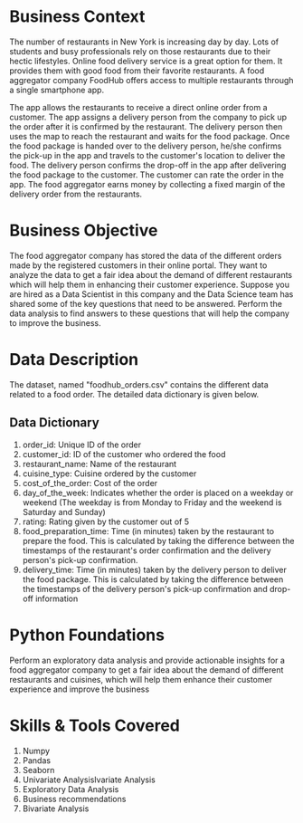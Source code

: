 # Business Context
The number of restaurants in New York is increasing day by day. Lots of students and busy professionals rely on those restaurants due to their hectic lifestyles. Online food delivery service is a great option for them. It provides them with good food from their favorite restaurants. A food aggregator company FoodHub offers access to multiple restaurants through a single smartphone app.

The app allows the restaurants to receive a direct online order from a customer. The app assigns a delivery person from the company to pick up the order after it is confirmed by the restaurant. The delivery person then uses the map to reach the restaurant and waits for the food package. Once the food package is handed over to the delivery person, he/she confirms the pick-up in the app and travels to the customer's location to deliver the food. The delivery person confirms the drop-off in the app after delivering the food package to the customer. The customer can rate the order in the app. The food aggregator earns money by collecting a fixed margin of the delivery order from the restaurants.

# Business Objective
The food aggregator company has stored the data of the different orders made by the registered customers in their online portal. They want to analyze the data to get a fair idea about the demand of different restaurants which will help them in enhancing their customer experience. Suppose you are hired as a Data Scientist in this company and the Data Science team has shared some of the key questions that need to be answered. Perform the data analysis to find answers to these questions that will help the company to improve the business. 

# Data Description
The  dataset, named "foodhub_orders.csv" contains the different data related to a food order. The detailed data dictionary is given below.

## Data Dictionary
  1. order_id: Unique ID of the order
  2. customer_id: ID of the customer who ordered the food
  3. restaurant_name: Name of the restaurant
  4. cuisine_type: Cuisine ordered by the customer
  5. cost_of_the_order: Cost of the order
  6. day_of_the_week: Indicates whether the order is placed on a weekday or weekend (The weekday is from Monday to Friday and the weekend is Saturday and Sunday)
  7. rating: Rating given by the customer out of 5
  8. food_preparation_time: Time (in minutes) taken by the restaurant to prepare the food. This is calculated by taking the difference between the timestamps of the restaurant's order confirmation and the delivery person's pick-up confirmation.
  9. delivery_time: Time (in minutes) taken by the delivery person to deliver the food package. This is calculated by taking the difference between the timestamps of the delivery person's pick-up confirmation and drop-off information

# Python Foundations

Perform an exploratory data analysis and provide actionable insights for a food aggregator company to get a fair idea about the demand of different restaurants and cuisines, which will help them enhance their customer experience and improve the business

# Skills & Tools Covered
  1. Numpy
  2. Pandas
  3. Seaborn
  4. Univariate AnalysisIvariate Analysis
  5. Exploratory Data Analysis
  6. Business recommendations
  7. Bivariate Analysis
